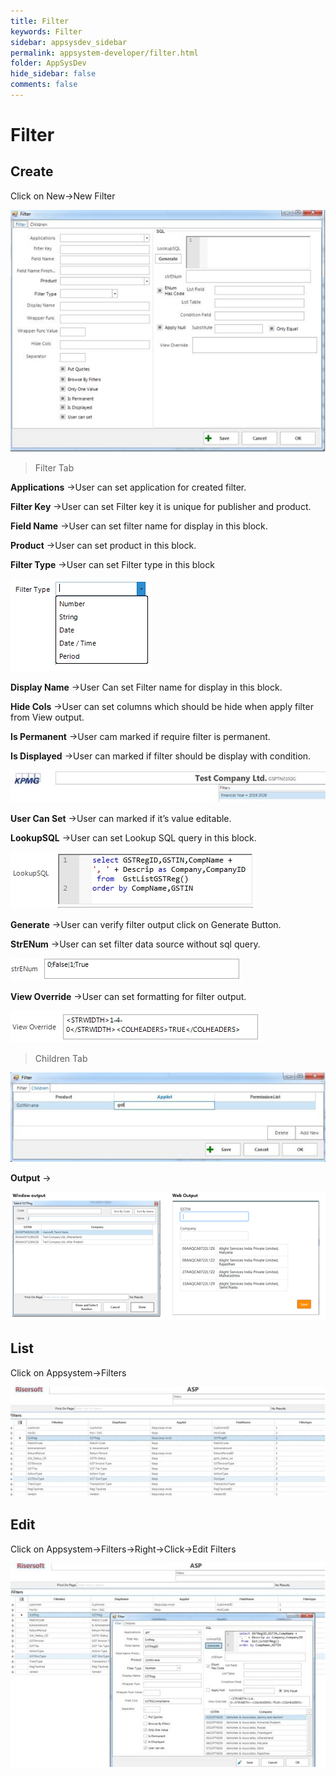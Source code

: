 ```yaml
---
title: Filter
keywords: Filter
sidebar: appsysdev_sidebar
permalink: appsystem-developer/filter.html
folder: AppSysDev
hide_sidebar: false
comments: false
---
```



# Filter

## Create

Click on New->New Filter

![](/images/filter.jpg)

>Filter Tab

**Applications** ->User can set application for created filter.

**Filter Key** ->User can set Filter key it is unique for publisher and product.

**Field Name** ->User can set filter name for display in this block.

**Product** ->User can set product in this block.

**Filter Type** ->User can set Filter type in this block

![](/images/filtertype.jpg)

**Display Name** ->User Can set Filter name for display in this block.

**Hide Cols** ->User can set columns which should be hide when apply filter from View output.

**Is Permanent** ->User cam marked if require filter is permanent.

**Is Displayed** ->User can marked if filter should be display with condition.

![](/images/filterisdisplayed.jpg)

**User Can Set** ->User can marked if it’s value editable.

**LookupSQL** ->User can set Lookup SQL query in this block.

![](/images/lookupsql.jpg)

**Generate** ->User can verify filter output click on Generate Button.

**StrENum** ->User can set filter data source without sql query.

![](/images/StrENum.jpg)

**View Override** ->User can set formatting for filter output.

![](/images/ViewOverride.jpg)

> Children Tab

![](/images/filterchildrentab.jpg)

**Output** ->

![](/images/filteroutput.png)


## List

Click on Appsystem->Filters

![](/images/filterlist.jpg)

## Edit

Click on Appsystem->Filters->Right->Click->Edit Filters

![](/images/editfilter.jpg)
